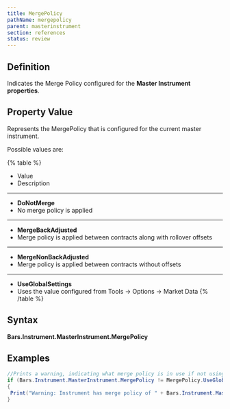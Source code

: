 ```yaml
---
title: MergePolicy
pathName: mergepolicy
parent: masterinstrument
section: references
status: review
---
```


## Definition

Indicates the Merge Policy configured for the **Master Instrument properties**.

## Property Value

Represents the MergePolicy that is configured for the current master instrument.

Possible values are:

{% table %}

* Value
* Description

---

* **DoNotMerge**
* No merge policy is applied

---

* **MergeBackAdjusted**
* Merge policy is applied between contracts along with rollover offsets

---

* **MergeNonBackAdjusted**
* Merge policy is applied between contracts without offsets

---

* **UseGlobalSettings**
* Uses the value configured from Tools -> Options -> Market Data
{% /table %}

## Syntax

**Bars.Instrument.MasterInstrument.MergePolicy**

## Examples

```csharp
//Prints a warning, indicating what merge policy is in use if not using global settings**
if (Bars.Instrument.MasterInstrument.MergePolicy != MergePolicy.UseGlobalSettings)
{
 Print("Warning: Instrument has merge policy of " + Bars.Instrument.MasterInstrument.MergePolicy);
}
```
